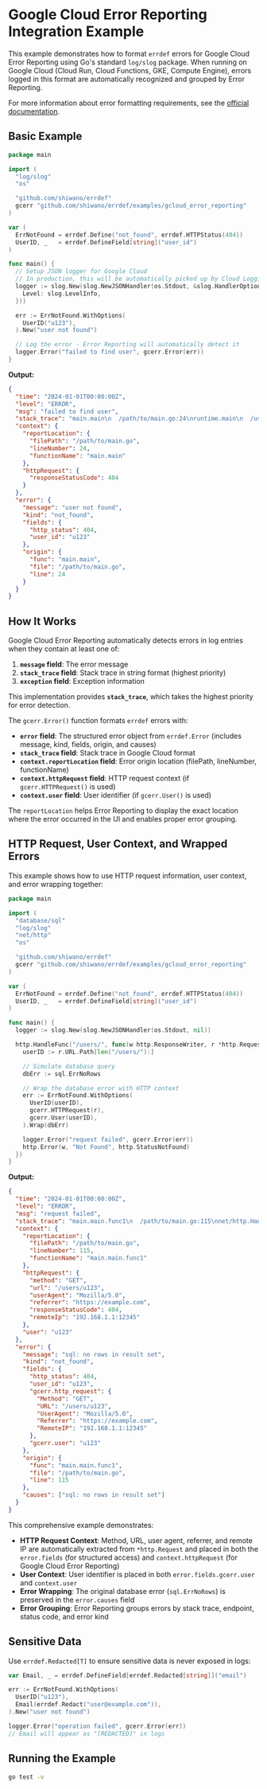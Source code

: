 # Google Cloud Error Reporting Integration Example

This example demonstrates how to format `errdef` errors for Google Cloud Error Reporting using Go's standard `log/slog` package. When running on Google Cloud (Cloud Run, Cloud Functions, GKE, Compute Engine), errors logged in this format are automatically recognized and grouped by Error Reporting.

For more information about error formatting requirements, see the [official documentation](https://cloud.google.com/error-reporting/docs/formatting-error-messages).

## Basic Example

```go
package main

import (
  "log/slog"
  "os"

  "github.com/shiwano/errdef"
  gcerr "github.com/shiwano/errdef/examples/gcloud_error_reporting"
)

var (
  ErrNotFound = errdef.Define("not_found", errdef.HTTPStatus(404))
  UserID, _   = errdef.DefineField[string]("user_id")
)

func main() {
  // Setup JSON logger for Google Cloud
  // In production, this will be automatically picked up by Cloud Logging
  logger := slog.New(slog.NewJSONHandler(os.Stdout, &slog.HandlerOptions{
    Level: slog.LevelInfo,
  }))

  err := ErrNotFound.WithOptions(
    UserID("u123"),
  ).New("user not found")

  // Log the error - Error Reporting will automatically detect it
  logger.Error("failed to find user", gcerr.Error(err))
}
```

**Output:**

```json
{
  "time": "2024-01-01T00:00:00Z",
  "level": "ERROR",
  "msg": "failed to find user",
  "stack_trace": "main.main\n  /path/to/main.go:24\nruntime.main\n  /usr/local/go/src/runtime/proc.go:250",
  "context": {
    "reportLocation": {
      "filePath": "/path/to/main.go",
      "lineNumber": 24,
      "functionName": "main.main"
    },
    "httpRequest": {
      "responseStatusCode": 404
    }
  },
  "error": {
    "message": "user not found",
    "kind": "not_found",
    "fields": {
      "http_status": 404,
      "user_id": "u123"
    },
    "origin": {
      "func": "main.main",
      "file": "/path/to/main.go",
      "line": 24
    }
  }
}
```

## How It Works

Google Cloud Error Reporting automatically detects errors in log entries when they contain at least one of:

1. **`message` field**: The error message
2. **`stack_trace` field**: Stack trace in string format (highest priority)
3. **`exception` field**: Exception information

This implementation provides **`stack_trace`**, which takes the highest priority for error detection.

The `gcerr.Error()` function formats `errdef` errors with:
- **`error` field**: The structured error object from `errdef.Error` (includes message, kind, fields, origin, and causes)
- **`stack_trace` field**: Stack trace in Google Cloud format
- **`context.reportLocation` field**: Error origin location (filePath, lineNumber, functionName)
- **`context.httpRequest` field**: HTTP request context (if `gcerr.HTTPRequest()` is used)
- **`context.user` field**: User identifier (if `gcerr.User()` is used)

The `reportLocation` helps Error Reporting to display the exact location where the error occurred in the UI and enables proper error grouping.

## HTTP Request, User Context, and Wrapped Errors

This example shows how to use HTTP request information, user context, and error wrapping together:

```go
package main

import (
  "database/sql"
  "log/slog"
  "net/http"
  "os"

  "github.com/shiwano/errdef"
  gcerr "github.com/shiwano/errdef/examples/gcloud_error_reporting"
)

var (
  ErrNotFound = errdef.Define("not_found", errdef.HTTPStatus(404))
  UserID, _   = errdef.DefineField[string]("user_id")
)

func main() {
  logger := slog.New(slog.NewJSONHandler(os.Stdout, nil))

  http.HandleFunc("/users/", func(w http.ResponseWriter, r *http.Request) {
    userID := r.URL.Path[len("/users/"):]

    // Simulate database query
    dbErr := sql.ErrNoRows

    // Wrap the database error with HTTP context
    err := ErrNotFound.WithOptions(
      UserID(userID),
      gcerr.HTTPRequest(r),
      gcerr.User(userID),
    ).Wrap(dbErr)

    logger.Error("request failed", gcerr.Error(err))
    http.Error(w, "Not Found", http.StatusNotFound)
  })
}
```

**Output:**

```json
{
  "time": "2024-01-01T00:00:00Z",
  "level": "ERROR",
  "msg": "request failed",
  "stack_trace": "main.main.func1\n  /path/to/main.go:115\nnet/http.HandlerFunc.ServeHTTP\n  /usr/local/go/src/net/http/server.go:2136",
  "context": {
    "reportLocation": {
      "filePath": "/path/to/main.go",
      "lineNumber": 115,
      "functionName": "main.main.func1"
    },
    "httpRequest": {
      "method": "GET",
      "url": "/users/u123",
      "userAgent": "Mozilla/5.0",
      "referrer": "https://example.com",
      "responseStatusCode": 404,
      "remoteIp": "192.168.1.1:12345"
    },
    "user": "u123"
  },
  "error": {
    "message": "sql: no rows in result set",
    "kind": "not_found",
    "fields": {
      "http_status": 404,
      "user_id": "u123",
      "gcerr.http_request": {
        "Method": "GET",
        "URL": "/users/u123",
        "UserAgent": "Mozilla/5.0",
        "Referrer": "https://example.com",
        "RemoteIP": "192.168.1.1:12345"
      },
      "gcerr.user": "u123"
    },
    "origin": {
      "func": "main.main.func1",
      "file": "/path/to/main.go",
      "line": 115
    },
    "causes": ["sql: no rows in result set"]
  }
}
```

This comprehensive example demonstrates:
- **HTTP Request Context**: Method, URL, user agent, referrer, and remote IP are automatically extracted from `*http.Request` and placed in both the `error.fields` (for structured access) and `context.httpRequest` (for Google Cloud Error Reporting)
- **User Context**: User identifier is placed in both `error.fields.gcerr.user` and `context.user`
- **Error Wrapping**: The original database error (`sql.ErrNoRows`) is preserved in the `error.causes` field
- **Error Grouping**: Error Reporting groups errors by stack trace, endpoint, status code, and error kind

## Sensitive Data

Use `errdef.Redacted[T]` to ensure sensitive data is never exposed in logs:

```go
var Email, _ = errdef.DefineField[errdef.Redacted[string]]("email")

err := ErrNotFound.WithOptions(
  UserID("u123"),
  Email(errdef.Redact("user@example.com")),
).New("user not found")

logger.Error("operation failed", gcerr.Error(err))
// Email will appear as "[REDACTED]" in logs
```

## Running the Example

```bash
go test -v
```
